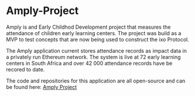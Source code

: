 # Amply-Project
Amply is and Early Childhod Development project that measures the attendance of children early learning centers.  The project was build as a MVP to test concepts that are now being used to construct the ixo Protocol.

The Amply application current stores attendance records as impact data in a privately run Ethereum network. The system is live at 72 early learning centers in South Africa and over 42 000 attendance records have be recored to date.

The code and repositories for this application are all open-source and can be found here: [Amply Project](https://github.com/TrustlabTech)

